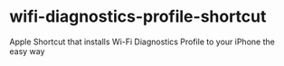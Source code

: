 # wifi-diagnostics-profile-shortcut
Apple Shortcut that installs Wi-Fi Diagnostics Profile to your iPhone the easy way
